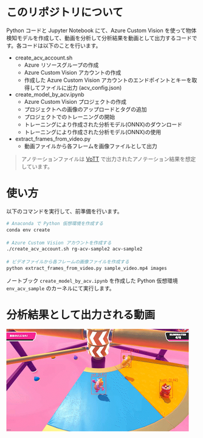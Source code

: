 # このリポジトリについて
Python コードと Jupyter Notebook にて、Azure Custom Vision を使って物体検知モデルを作成して、動画を分析して分析結果を動画として出力するコードです。各コードは以下のことを行います。

- create_acv_account.sh
  - Azure リソースグループの作成
  - Azure Custom Vision アカウントの作成
  - 作成した Azure Custom Vision アカウントのエンドポイントとキーを取得してファイルに出力 (acv_config.json)
- create_model_by_acv.ipynb
  - Azure Custom Vision プロジェクトの作成
  - プロジェクトへの画像のアップロードとタグの追加
  - プロジェクトでのトレーニングの開始
  - トレーニングにより作成された分析モデル(ONNX)のダウンロード
  - トレーニングにより作成された分析モデル(ONNX)の使用
- extract_frames_from_video.py
  - 動画ファイルから各フレームを画像ファイルとして出力

> アノテーションファイルは [VoTT](https://github.com/microsoft/VoTT) で出力されたアノテーション結果を想定しています。

# 使い方

以下のコマンドを実行して、前準備を行います。

```bash
# Anaconda で Python 仮想環境を作成する
conda env create

# Azure Custom Vision アカウントを作成する
./create_acv_account.sh rg-acv-sample2 acv-sample2

# ビデオファイルから各フレームの画像ファイルを作成する
python extract_frames_from_video.py sample_video.mp4 images
```

ノートブック ```create_model_by_acv.ipynb``` を作成した Python 仮想環境 ```env_acv_sample``` のカーネルにて実行します。

# 分析結果として出力される動画

![分析結果として出力される動画](.images/analyzed_video.gif)